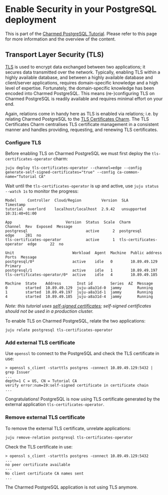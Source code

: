 # Enable Security in your PostgreSQL deployment 

This is part of the [Charmed PostgreSQL Tutorial](/t/charmed-postgresql-tutorial-overview/9707?channel=edge). Please refer to this page for more information and the overview of the content.

## Transport Layer Security (TLS)
[TLS](https://en.wikipedia.org/wiki/Transport_Layer_Security) is used to encrypt data exchanged between two applications; it secures data transmitted over the network. Typically, enabling TLS within a highly available database, and between a highly available database and client/server applications, requires domain-specific knowledge and a high level of expertise. Fortunately, the domain-specific knowledge has been encoded into Charmed PostgreSQL. This means (re-)configuring TLS on Charmed PostgreSQL is readily available and requires minimal effort on your end.

Again, relations come in handy here as TLS is enabled via relations; i.e. by relating Charmed PostgreSQL to the [TLS Certificates Charm](https://charmhub.io/tls-certificates-operator). The TLS Certificates Charm centralises TLS certificate management in a consistent manner and handles providing, requesting, and renewing TLS certificates.

### Configure TLS
Before enabling TLS on Charmed PostgreSQL we must first deploy the `tls-certificates-operator` charm:
```shell
juju deploy tls-certificates-operator --channel=edge --config generate-self-signed-certificates="true" --config ca-common-name="Tutorial CA"
```

Wait until the `tls-certificates-operator` is up and active, use `juju status --watch 1s` to monitor the progress:
```
Model     Controller  Cloud/Region         Version  SLA          Timestamp
tutorial  overlord    localhost/localhost  2.9.42   unsupported  10:31:40+01:00

App                        Version  Status  Scale  Charm                      Channel  Rev  Exposed  Message
postgresql                          active      2  postgresql                 edge     281  no       
tls-certificates-operator           active      1  tls-certificates-operator  edge      22  no       

Unit                          Workload  Agent  Machine  Public address  Ports  Message
postgresql/0*                 active    idle   0        10.89.49.129           Primary
postgresql/1                  active    idle   1        10.89.49.197           
tls-certificates-operator/0*  active    idle   4        10.89.49.185           

Machine  State    Address       Inst id        Series  AZ  Message
0        started  10.89.49.129  juju-a8a31d-0  jammy       Running
1        started  10.89.49.197  juju-a8a31d-1  jammy       Running
4        started  10.89.49.185  juju-a8a31d-4  jammy       Running
```
*Note: this tutorial uses [self-signed certificates](https://en.wikipedia.org/wiki/Self-signed_certificate); self-signed certificates should not be used in a production cluster.*

To enable TLS on Charmed PostgreSQL, relate the two applications:
```shell
juju relate postgresql tls-certificates-operator
```

### Add external TLS certificate
Use `openssl` to connect to the PostgreSQL and check the TLS certificate in use:
```shell
> openssl s_client -starttls postgres -connect 10.89.49.129:5432 | grep Issuer
...
depth=1 C = US, CN = Tutorial CA
verify error:num=19:self-signed certificate in certificate chain
...
```
Congratulations! PostgreSQL is now using TLS certificate generated by the external application `tls-certificates-operator`.


### Remove external TLS certificate
To remove the external TLS certificate, unrelate applications:
```shell
juju remove-relation postgresql tls-certificates-operator
```

Check the TLS certificate in use:
```shell
> openssl s_client -starttls postgres -connect 10.89.49.129:5432
...
no peer certificate available
---
No client certificate CA names sent
...
```
The Charmed PostgreSQL application is not using TLS anymore.